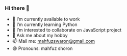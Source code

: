 ### Hi there 👋

- 🔭 I’m currently available to work
- 🌱 I’m currently learning Python
- 👯 I’m interested to collaborate on JavaScript project
- 💬 Ask me about my hobby
- 📫 Mail me: mahfuzswaron@gmail.com
- 😄 Pronouns: mahfuz shoron
